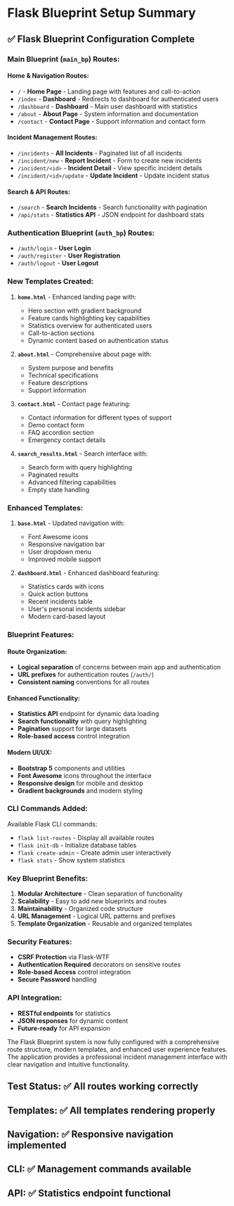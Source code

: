 # Flask Blueprint Setup Summary

## ✅ **Flask Blueprint Configuration Complete**

### **Main Blueprint (`main_bp`) Routes:**

#### **Home & Navigation Routes:**
- `/` - **Home Page** - Landing page with features and call-to-action
- `/index` - **Dashboard** - Redirects to dashboard for authenticated users
- `/dashboard` - **Dashboard** - Main user dashboard with statistics
- `/about` - **About Page** - System information and documentation
- `/contact` - **Contact Page** - Support information and contact form

#### **Incident Management Routes:**
- `/incidents` - **All Incidents** - Paginated list of all incidents
- `/incident/new` - **Report Incident** - Form to create new incidents
- `/incident/<id>` - **Incident Detail** - View specific incident details
- `/incident/<id>/update` - **Update Incident** - Update incident status

#### **Search & API Routes:**
- `/search` - **Search Incidents** - Search functionality with pagination
- `/api/stats` - **Statistics API** - JSON endpoint for dashboard stats

### **Authentication Blueprint (`auth_bp`) Routes:**
- `/auth/login` - **User Login**
- `/auth/register` - **User Registration**
- `/auth/logout` - **User Logout**

### **New Templates Created:**

1. **`home.html`** - Enhanced landing page with:
   - Hero section with gradient background
   - Feature cards highlighting key capabilities
   - Statistics overview for authenticated users
   - Call-to-action sections
   - Dynamic content based on authentication status

2. **`about.html`** - Comprehensive about page with:
   - System purpose and benefits
   - Technical specifications
   - Feature descriptions
   - Support information

3. **`contact.html`** - Contact page featuring:
   - Contact information for different types of support
   - Demo contact form
   - FAQ accordion section
   - Emergency contact details

4. **`search_results.html`** - Search interface with:
   - Search form with query highlighting
   - Paginated results
   - Advanced filtering capabilities
   - Empty state handling

### **Enhanced Templates:**

1. **`base.html`** - Updated navigation with:
   - Font Awesome icons
   - Responsive navigation bar
   - User dropdown menu
   - Improved mobile support

2. **`dashboard.html`** - Enhanced dashboard featuring:
   - Statistics cards with icons
   - Quick action buttons
   - Recent incidents table
   - User's personal incidents sidebar
   - Modern card-based layout

### **Blueprint Features:**

#### **Route Organization:**
- **Logical separation** of concerns between main app and authentication
- **URL prefixes** for authentication routes (`/auth/`)
- **Consistent naming** conventions for all routes

#### **Enhanced Functionality:**
- **Statistics API** endpoint for dynamic data loading
- **Search functionality** with query highlighting
- **Pagination** support for large datasets
- **Role-based access** control integration

#### **Modern UI/UX:**
- **Bootstrap 5** components and utilities
- **Font Awesome** icons throughout the interface
- **Responsive design** for mobile and desktop
- **Gradient backgrounds** and modern styling

### **CLI Commands Added:**

Available Flask CLI commands:
- `flask list-routes` - Display all available routes
- `flask init-db` - Initialize database tables
- `flask create-admin` - Create admin user interactively
- `flask stats` - Show system statistics

### **Key Blueprint Benefits:**

1. **Modular Architecture** - Clean separation of functionality
2. **Scalability** - Easy to add new blueprints and routes
3. **Maintainability** - Organized code structure
4. **URL Management** - Logical URL patterns and prefixes
5. **Template Organization** - Reusable and organized templates

### **Security Features:**
- **CSRF Protection** via Flask-WTF
- **Authentication Required** decorators on sensitive routes
- **Role-based Access** control integration
- **Secure Password** handling

### **API Integration:**
- **RESTful endpoints** for statistics
- **JSON responses** for dynamic content
- **Future-ready** for API expansion

The Flask Blueprint system is now fully configured with a comprehensive route structure, modern templates, and enhanced user experience features. The application provides a professional incident management interface with clear navigation and intuitive functionality.

## **Test Status:** ✅ All routes working correctly
## **Templates:** ✅ All templates rendering properly  
## **Navigation:** ✅ Responsive navigation implemented
## **CLI:** ✅ Management commands available
## **API:** ✅ Statistics endpoint functional
